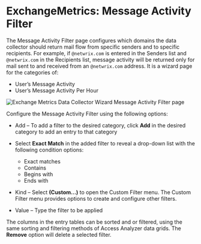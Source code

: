 # ExchangeMetrics: Message Activity Filter

The Message Activity Filter page configures which domains the data collector should return mail flow from specific senders and to specific recipients. For example, if ```@netwrix.com``` is entered in the Senders list and ```@netwrix.com``` in the Recipients list, message activity will be returned only for mail sent to and received from an ```@netwrix.com``` address. It is a wizard page for the categories of:

- User’s Message Activity
- User’s Message Activity Per Hour

![Exchange Metrics Data Collector Wizard Message Activity Filter page](/img/product_docs/accessanalyzer/enterpriseauditor/admin/datacollector/exchangemetrics/messageactivityfilter.webp)

Configure the Message Activity Filter using the following options:

- Add – To add a filter to the desired category, click __Add__ in the desired category to add an entry to that category
- Select __Exact Match__ in the added filter to reveal a drop-down list with the following condition options:

  - Exact matches
  - Contains
  - Begins with
  - Ends with
- Kind – Select __(Custom…)__ to open the Custom Filter menu. The Custom Filter menu provides options to create and configure other filters.
- Value – Type the filter to be applied

The columns in the entry tables can be sorted and or filtered, using the same sorting and filtering methods of Access Analyzer data grids. The __Remove__ option will delete a selected filter.
